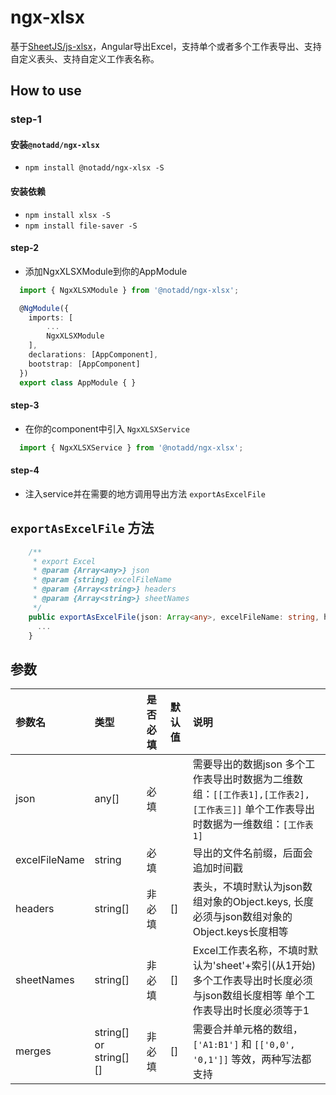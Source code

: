 # ngx-xlsx

基于[SheetJS/js-xlsx](https://github.com/SheetJS/js-xlsx)，Angular导出Excel，支持单个或者多个工作表导出、支持自定义表头、支持自定义工作表名称。

## How to use
### step-1

#### 安装`@notadd/ngx-xlsx`
+ `npm install @notadd/ngx-xlsx -S` 
 
#### 安装依赖
+ `npm install xlsx -S`
+ `npm install file-saver -S`

#### step-2

+ 添加NgxXLSXModule到你的AppModule

```typescript
  import { NgxXLSXModule } from '@notadd/ngx-xlsx';

  @NgModule({
    imports: [
        ...
        NgxXLSXModule
    ],
    declarations: [AppComponent],
    bootstrap: [AppComponent]
  })
  export class AppModule { }
```

#### step-3

+ 在你的component中引入 `NgxXLSXService`
```typescript
  import { NgxXLSXService } from '@notadd/ngx-xlsx';
```

#### step-4

+ 注入service并在需要的地方调用导出方法 `exportAsExcelFile`



## `exportAsExcelFile` 方法

```typescript
    /**
     * export Excel
     * @param {Array<any>} json
     * @param {string} excelFileName
     * @param {Array<string>} headers
     * @param {Array<string>} sheetNames
     */
    public exportAsExcelFile(json: Array<any>, excelFileName: string, headers: Array<string> = null, sheetNames: Array<string> = null): void {
      ...
    }
```
## 参数

|     参数名    |   类型   | 是否必填 | 默认值 |                                                                   说明                                                                  |
|:-------------|:--------|:--------|:------|:---------------------------------------------------------------------------------------------------------------------------------------|
| json          | any[]    | 必填     |        | 需要导出的数据json    多个工作表导出时数据为二维数组：`[[工作表1],[工作表2],[工作表三]]`    单个工作表导出时数据为一维数组：`[工作表1]` |
| excelFileName | string   | 必填     |        | 导出的文件名前缀，后面会追加时间戳                                                                                                      |
| headers       | string[] | 非必填   | []   | 表头，不填时默认为json数组对象的Object.keys,    长度必须与json数组对象的Object.keys长度相等                                              |
| sheetNames    | string[] | 非必填   | []   | Excel工作表名称，不填时默认为'sheet'+索引(从1开始)   多个工作表导出时长度必须与json数组长度相等   单个工作表导出时长度必须等于1         |
| merges        | string[] or string[][] | 非必填   | []  |  需要合并单元格的数组，`['A1:B1']` 和 `[['0,0', '0,1']]` 等效，两种写法都支持      |
